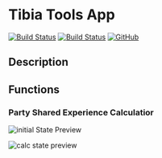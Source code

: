# Tibia Tools App 
[![Build Status](https://travis-ci.org/MiCLeal/tibia-gameplay-tools-app.svg?branch=master)](https://travis-ci.org/MiCLeal/tibia-gameplay-tools-app) [![Build Status](https://ci.appveyor.com/api/projects/status/github/MiCLeal/tibia-gameplay-tools-app?branch=master&svg=true)](https://ci.appveyor.com/project/MiCLeal/tibia-gameplay-tools-app) 
[![GitHub](https://img.shields.io/github/license/mashape/apistatus.svg)](https://opensource.org/licenses/MIT)

## Description

## Functions

### Party Shared Experience Calculatior


![initial State Preview](https://i.imgur.com/xHlNnMi.png)

![calc state preview](https://i.imgur.com/xmmgj1j.png)
